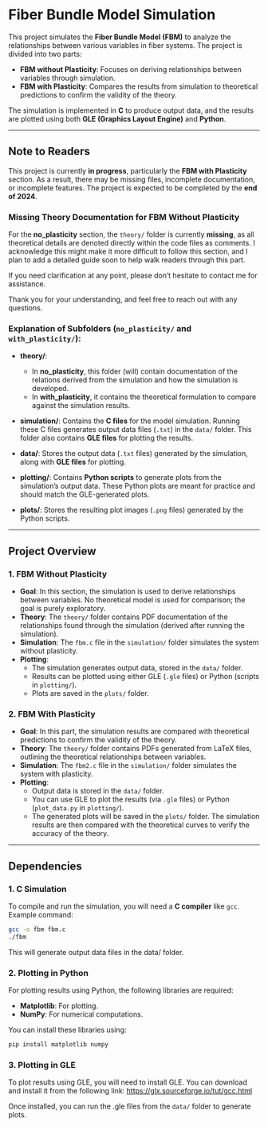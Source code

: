 # Fiber Bundle Model Simulation

This project simulates the **Fiber Bundle Model (FBM)** to analyze the relationships between various variables in fiber systems. The project is divided into two parts:
- **FBM without Plasticity**: Focuses on deriving relationships between variables through simulation.
- **FBM with Plasticity**: Compares the results from simulation to theoretical predictions to confirm the validity of the theory.

The simulation is implemented in **C** to produce output data, and the results are plotted using both **GLE (Graphics Layout Engine)** and **Python**.

---

## Note to Readers

This project is currently **in progress**, particularly the **FBM with Plasticity** section. As a result, there may be missing files, incomplete documentation, or incomplete features. The project is expected to be completed by the **end of 2024**.

### Missing Theory Documentation for FBM Without Plasticity

For the **no_plasticity** section, the `theory/` folder is currently **missing**, as all theoretical details are denoted directly within the code files as comments. I acknowledge this might make it more difficult to follow this section, and I plan to add a detailed guide soon to help walk readers through this part.

If you need clarification at any point, please don’t hesitate to contact me for assistance.

Thank you for your understanding, and feel free to reach out with any questions.

### Explanation of Subfolders (`no_plasticity/` and `with_plasticity/`):

- **theory/**: 
  - In **no_plasticity**, this folder (will) contain documentation of the relations derived from the simulation and how the simulation is developed.
  - In **with_plasticity**, it contains the theoretical formulation to compare against the simulation results.
  
- **simulation/**: Contains the **C files** for the model simulation. Running these C files generates output data files (`.txt`) in the `data/` folder. This folder also contains **GLE files** for plotting the results.

- **data/**: Stores the output data (`.txt` files) generated by the simulation, along with **GLE files** for plotting.

- **plotting/**: Contains **Python scripts** to generate plots from the simulation’s output data. These Python plots are meant for practice and should match the GLE-generated plots.

- **plots/**: Stores the resulting plot images (`.png` files) generated by the Python scripts.

---

## Project Overview

### 1. FBM Without Plasticity

- **Goal**: In this section, the simulation is used to derive relationships between variables. No theoretical model is used for comparison; the goal is purely exploratory. 
- **Theory**: The `theory/` folder contains PDF documentation of the relationships found through the simulation (derived after running the simulation).
- **Simulation**: The `fbm.c` file in the `simulation/` folder simulates the system without plasticity.
- **Plotting**: 
  - The simulation generates output data, stored in the `data/` folder.
  - Results can be plotted using either GLE (`.gle` files) or Python (scripts in `plotting/`).
  - Plots are saved in the `plots/` folder.

### 2. FBM With Plasticity

- **Goal**: In this part, the simulation results are compared with theoretical predictions to confirm the validity of the theory.
- **Theory**: The `theory/` folder contains PDFs generated from LaTeX files, outlining the theoretical relationships between variables.
- **Simulation**: The `fbm2.c` file in the `simulation/` folder simulates the system with plasticity.
- **Plotting**:
  - Output data is stored in the `data/` folder.
  - You can use GLE to plot the results (via `.gle` files) or Python (`plot_data.py` in `plotting/`).
  - The generated plots will be saved in the `plots/` folder. The simulation results are then compared with the theoretical curves to verify the accuracy of the theory.

---

## Dependencies

### 1. C Simulation

To compile and run the simulation, you will need a **C compiler** like `gcc`. Example command:

```bash
gcc -o fbm fbm.c
./fbm
```
This will generate output data files in the data/ folder.

### 2. Plotting in Python

For plotting results using Python, the following libraries are required:

  - **Matplotlib**: For plotting.
  - **NumPy**: For numerical computations.

You can install these libraries using:

```bash
pip install matplotlib numpy
```

### 3. Plotting in GLE

To plot results using GLE, you will need to install GLE. You can download and install it from the following link:
https://glx.sourceforge.io/tut/gcc.html

Once installed, you can run the .gle files from the `data/` folder to generate plots.
